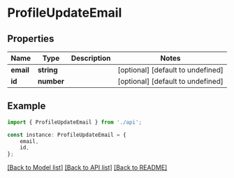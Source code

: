# ProfileUpdateEmail


## Properties

Name | Type | Description | Notes
------------ | ------------- | ------------- | -------------
**email** | **string** |  | [optional] [default to undefined]
**id** | **number** |  | [optional] [default to undefined]

## Example

```typescript
import { ProfileUpdateEmail } from './api';

const instance: ProfileUpdateEmail = {
    email,
    id,
};
```

[[Back to Model list]](../README.md#documentation-for-models) [[Back to API list]](../README.md#documentation-for-api-endpoints) [[Back to README]](../README.md)
